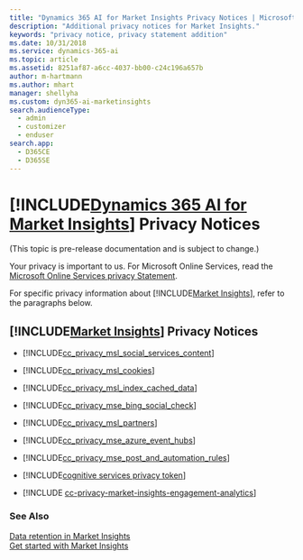 ```yaml
---
title: "Dynamics 365 AI for Market Insights Privacy Notices | Microsoft Docs"
description: "Additional privacy notices for Market Insights."
keywords: "privacy notice, privacy statement addition"
ms.date: 10/31/2018
ms.service: dynamics-365-ai
ms.topic: article
ms.assetid: 8251af87-a6cc-4037-bb00-c24c196a657b
author: m-hartmann
ms.author: mhart
manager: shellyha
ms.custom: dyn365-ai-marketinsights
search.audienceType: 
  - admin
  - customizer
  - enduser
search.app: 
  - D365CE
  - D365SE
---
```


# [!INCLUDE[Dynamics 365 AI for Market Insights](../includes/pn-market-insights-long.md)] Privacy Notices

(This topic is pre-release documentation and is subject to change.)

Your privacy is important to us. For Microsoft Online Services, read the [Microsoft Online Services privacy Statement](https://go.microsoft.com/fwlink/p/?LinkID=389041).  

For specific privacy information about [!INCLUDE[Market Insights](../includes/pn-market-insights-short.md)], refer to the paragraphs below.

## [!INCLUDE[Market Insights](../includes/pn-market-insights-short.md)] Privacy Notices

- [!INCLUDE[cc_privacy_msl_social_services_content](../includes/cc-privacy-market-insights-social-services-content.md)]  

- [!INCLUDE[cc_privacy_msl_cookies](../includes/cc-privacy-market-insights-cookies.md)]  

- [!INCLUDE[cc_privacy_msl_index_cached_data](../includes/cc-privacy-market-insights-index-cached-data.md)]  

- [!INCLUDE[cc_privacy_mse_bing_social_check](../includes/cc-privacy-market-insights-bing-social-check.md)]  

- [!INCLUDE[cc_privacy_msl_partners](../includes/cc-privacy-market-insights-partners.md)]  

- [!INCLUDE[cc_privacy_mse_azure_event_hubs](../includes/cc-privacy-market-insights-azure-event-hubs.md)]  

- [!INCLUDE[cc_privacy_mse_post_and_automation_rules](../includes/cc-privacy-market-insights-post-and-automation-rules.md)]  

- [!INCLUDE[cognitive services privacy token](../includes/cc-privacy-market-insights-ms-cognitive-services.md)]

- [!INCLUDE [cc-privacy-market-insights-engagement-analytics](../includes/cc-privacy-market-insights-engagement-analytics.md)]

### See Also

 [Data retention in Market Insights](data-retention.md)  
 [Get started with Market Insights](get-started.md)

